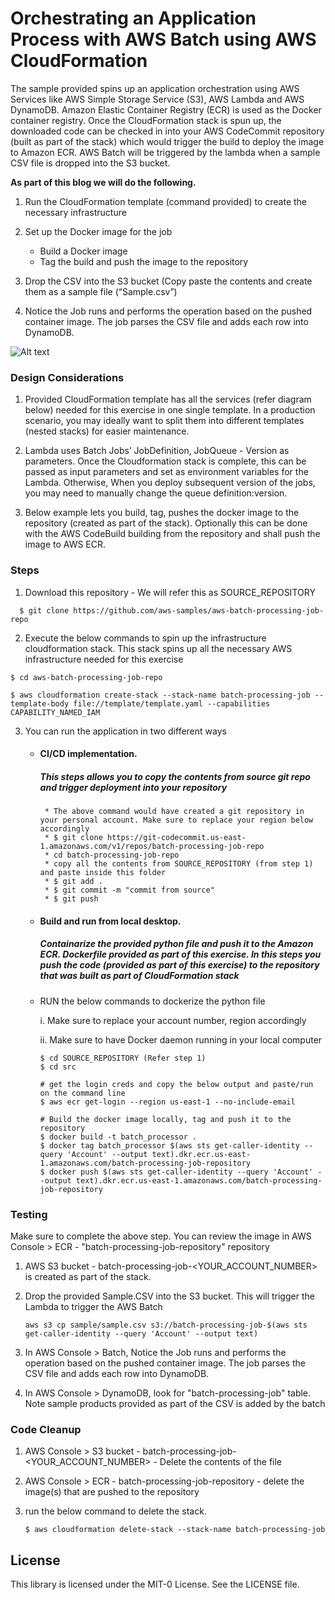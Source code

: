 
# Orchestrating an Application Process with AWS Batch using AWS CloudFormation

The sample provided spins up an application orchestration using AWS Services like AWS Simple Storage Service (S3), AWS Lambda and AWS DynamoDB. Amazon Elastic Container Registry (ECR) is used as the Docker container registry. Once the CloudFormation stack is spun up, the downloaded code can be checked in into your AWS CodeCommit repository (built as part of the stack) which would trigger the build to deploy the image to Amazon ECR. AWS Batch will be triggered by the lambda when a sample CSV file is dropped into the S3 bucket. 

**As part of this blog we will do the following.**

1.	Run the CloudFormation template (command provided) to create the necessary infrastructure

2.	Set up the Docker image for the job
    - Build a Docker image
    - Tag the build and push the image to the repository

3.	Drop the CSV into the S3 bucket (Copy paste the contents and create them as a sample file (“Sample.csv”)

4.	Notice the Job runs and performs the operation based on the pushed container image. The job parses the CSV file and adds each row into DynamoDB.

![Alt text](Orchestrating%20an%20application%20process%20with%20AWS%20Batch.png?raw=true "Title")

### Design Considerations

1. Provided CloudFormation template has all the services (refer diagram below) needed for this exercise in one single template. In a production scenario, you may ideally want to split them into different templates (nested stacks) for easier maintenance.

2. Lambda uses Batch Jobs’ JobDefinition, JobQueue - Version as parameters. Once the Cloudformation stack is complete, this can be passed as input parameters and set as environment variables for the Lambda. Otherwise, When you deploy subsequent version of the jobs, you may need to manually change the queue definition:version.

3. Below example lets you build, tag, pushes the docker image to the repository (created as part of the stack). Optionally this can be done with the AWS CodeBuild building from the repository and shall push the image to AWS ECR.

### Steps

1. Download this repository - We will refer this as SOURCE_REPOSITORY

```
  $ git clone https://github.com/aws-samples/aws-batch-processing-job-repo
```

2. Execute the below commands to spin up the infrastructure cloudformation stack. This stack spins up all the necessary AWS infrastructure needed for this exercise

```
$ cd aws-batch-processing-job-repo

$ aws cloudformation create-stack --stack-name batch-processing-job --template-body file://template/template.yaml --capabilities CAPABILITY_NAMED_IAM
```

3. You can run the application in two different ways

    *  #### CI/CD implementation. 

        ##### This steps allows you to copy the contents from source git repo and trigger deployment into your repository
            * The above command would have created a git repository in your personal account. Make sure to replace your region below accordingly
            * $ git clone https://git-codecommit.us-east-1.amazonaws.com/v1/repos/batch-processing-job-repo
            * cd batch-processing-job-repo
            * copy all the contents from SOURCE_REPOSITORY (from step 1) and paste inside this folder
            * $ git add .
            * $ git commit -m "commit from source"
            * $ git push 

    * #### Build and run from local desktop. 
    
        ##### Containarize the provided python file and push it to the Amazon ECR. Dockerfile provided as part of this exercise. In this steps you push the code (provided as part of this exercise) to the repository that was built as part of CloudFormation stack

    * RUN the below commands to dockerize the python file 

        i. Make sure to replace your account number, region accordingly

        ii. Make sure to have Docker daemon running in your local computer
        
        
        ```
        $ cd SOURCE_REPOSITORY (Refer step 1)
        $ cd src

        # get the login creds and copy the below output and paste/run on the command line
        $ aws ecr get-login --region us-east-1 --no-include-email

        # Build the docker image locally, tag and push it to the repository
        $ docker build -t batch_processor .
        $ docker tag batch_processor $(aws sts get-caller-identity --query 'Account' --output text).dkr.ecr.us-east-1.amazonaws.com/batch-processing-job-repository
        $ docker push $(aws sts get-caller-identity --query 'Account' --output text).dkr.ecr.us-east-1.amazonaws.com/batch-processing-job-repository

        ```

### Testing

Make sure to complete the above step. You can review the image in AWS Console > ECR - "batch-processing-job-repository" repository

1. AWS S3 bucket - batch-processing-job-<YOUR_ACCOUNT_NUMBER> is created as part of the stack.
2. Drop the provided Sample.CSV into the S3 bucket. This will trigger the Lambda to trigger the AWS Batch

    ```
    aws s3 cp sample/sample.csv s3://batch-processing-job-$(aws sts get-caller-identity --query 'Account' --output text)
    ```
3. In AWS Console > Batch, Notice the Job runs and performs the operation based on the pushed container image. The job parses the CSV file and adds each row into DynamoDB.
4. In AWS Console > DynamoDB, look for "batch-processing-job" table. Note sample products provided as part of the CSV is added by the batch

### Code Cleanup

1. AWS Console > S3 bucket - batch-processing-job-<YOUR_ACCOUNT_NUMBER> - Delete the contents of the file
2. AWS Console > ECR - batch-processing-job-repository - delete the image(s) that are pushed to the repository
3. run the below command to delete the stack.

    ```
    $ aws cloudformation delete-stack --stack-name batch-processing-job

    ```
## License

This library is licensed under the MIT-0 License. See the LICENSE file.
